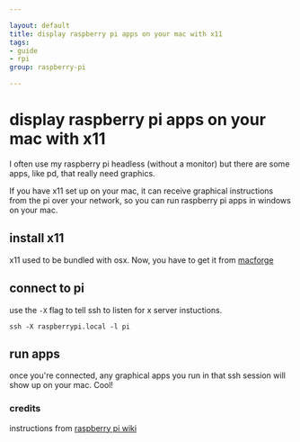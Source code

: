 ```yaml
---

layout: default
title: display raspberry pi apps on your mac with x11
tags:
- guide
- rpi
group: raspberry-pi

---
```


# display raspberry pi apps on your mac with x11

I often use my raspberry pi headless (without a monitor) but there are some apps, like pd, that really need graphics.

If you have x11 set up on your mac, it can receive graphical instructions from the pi over your network, so you can run raspberry pi apps in windows on your mac.

## install x11

x11 used to be bundled with osx. Now, you have to get it from [macforge](xquartz.macosforge.org)

## connect to pi

use the `-X` flag to tell ssh to listen for x server instuctions. 

	ssh -X raspberrypi.local -l pi

## run apps

once you're connected, any graphical apps you run in that ssh session will show up on your mac. Cool!

### credits

instructions from [raspberry pi wiki](http://elinux.org/RPi_Remote_Access)